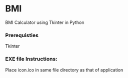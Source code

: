 # BMI
BMI Calculator using Tkinter in Python

### Prerequisties 
Tkinter

### EXE file Instructions:
Place icon.ico in same file directory as that of application

